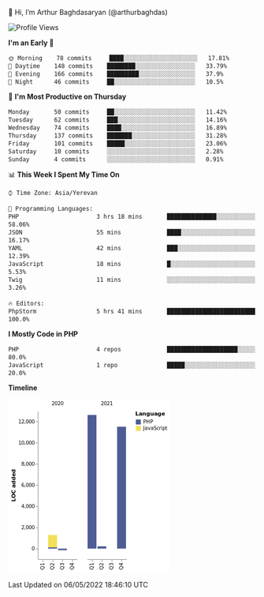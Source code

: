 👋 Hi, I’m Arthur Baghdasaryan (@arthurbaghdas)


<!--START_SECTION:waka-->
![Profile Views](http://img.shields.io/badge/Profile%20Views-0-blue)

**I'm an Early 🐤** 

```text
🌞 Morning    78 commits     ████░░░░░░░░░░░░░░░░░░░░░   17.81% 
🌆 Daytime    148 commits    ████████░░░░░░░░░░░░░░░░░   33.79% 
🌃 Evening    166 commits    █████████░░░░░░░░░░░░░░░░   37.9% 
🌙 Night      46 commits     ██░░░░░░░░░░░░░░░░░░░░░░░   10.5%

```
📅 **I'm Most Productive on Thursday** 

```text
Monday       50 commits     ██░░░░░░░░░░░░░░░░░░░░░░░   11.42% 
Tuesday      62 commits     ███░░░░░░░░░░░░░░░░░░░░░░   14.16% 
Wednesday    74 commits     ████░░░░░░░░░░░░░░░░░░░░░   16.89% 
Thursday     137 commits    ███████░░░░░░░░░░░░░░░░░░   31.28% 
Friday       101 commits    █████░░░░░░░░░░░░░░░░░░░░   23.06% 
Saturday     10 commits     ░░░░░░░░░░░░░░░░░░░░░░░░░   2.28% 
Sunday       4 commits      ░░░░░░░░░░░░░░░░░░░░░░░░░   0.91%

```


📊 **This Week I Spent My Time On** 

```text
⌚︎ Time Zone: Asia/Yerevan

💬 Programming Languages: 
PHP                      3 hrs 18 mins       ██████████████░░░░░░░░░░░   58.06% 
JSON                     55 mins             ████░░░░░░░░░░░░░░░░░░░░░   16.17% 
YAML                     42 mins             ███░░░░░░░░░░░░░░░░░░░░░░   12.39% 
JavaScript               18 mins             █░░░░░░░░░░░░░░░░░░░░░░░░   5.53% 
Twig                     11 mins             ░░░░░░░░░░░░░░░░░░░░░░░░░   3.26%

🔥 Editors: 
PhpStorm                 5 hrs 41 mins       █████████████████████████   100.0%

```

**I Mostly Code in PHP** 

```text
PHP                      4 repos             ████████████████████░░░░░   80.0% 
JavaScript               1 repo              █████░░░░░░░░░░░░░░░░░░░░   20.0%

```


**Timeline**

![Chart not found](https://raw.githubusercontent.com/arthurbaghdas/arthurbaghdas/main/charts/bar_graph.png) 


 Last Updated on 06/05/2022 18:46:10 UTC
<!--END_SECTION:waka-->

